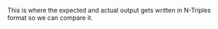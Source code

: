 This is where the expected and actual output gets written in N-Triples format so we can compare it.
